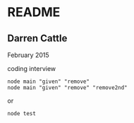 # README

## Darren Cattle 
February 2015 

coding interview

```
node main "given" "remove"
node main "given" "remove" "remove2nd"
```
or
```
node test
```
